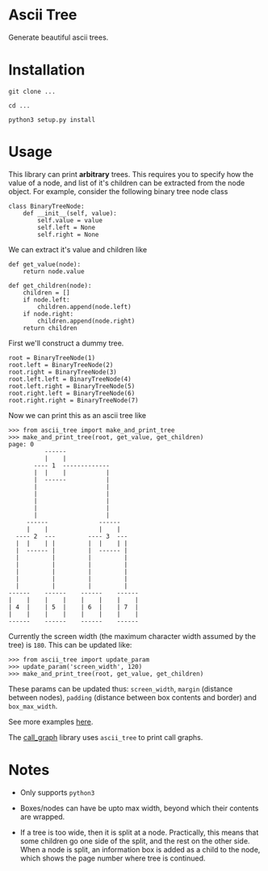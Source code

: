 Ascii Tree
==========

Generate beautiful ascii trees.

Installation
============
`git clone ...`

`cd ...`

`python3 setup.py install`

Usage
=====
This library can print **arbitrary** trees. This requires
you to specify how the value of a node, and list
of it's children can be extracted from the node object.
For example, consider the following binary tree node class
```
class BinaryTreeNode:
    def __init__(self, value):
        self.value = value
        self.left = None
        self.right = None

```
We can extract it's value and children like

```
def get_value(node):
    return node.value

def get_children(node):
    children = []
    if node.left:
        children.append(node.left)
    if node.right:
        children.append(node.right)
    return children
```
First we'll construct a dummy tree.
```
root = BinaryTreeNode(1)
root.left = BinaryTreeNode(2)
root.right = BinaryTreeNode(3)
root.left.left = BinaryTreeNode(4)
root.left.right = BinaryTreeNode(5)
root.right.left = BinaryTreeNode(6)
root.right.right = BinaryTreeNode(7)
```
Now we can print this as an ascii tree like
```
>>> from ascii_tree import make_and_print_tree
>>> make_and_print_tree(root, get_value, get_children)
page: 0
          ------
          |    |
       ---- 1  -------------
       |  |    |           |
       |  ------           |
       |                   |
       |                   |
       |                   |
       |                   |
       |                   |
     ------              ------
     |    |              |    |
  ---- 2  ---         ---- 3  ---
  |  |    | |         |  |    | |
  |  ------ |         |  ------ |
  |         |         |         |
  |         |         |         |
  |         |         |         |
  |         |         |         |
  |         |         |         |
------    ------    ------    ------
|    |    |    |    |    |    |    |
| 4  |    | 5  |    | 6  |    | 7  |
|    |    |    |    |    |    |    |
------    ------    ------    ------
```

Currently the screen width (the maximum character width assumed by the tree) is `180`.
This can be updated like:
```
>>> from ascii_tree import update_param
>>> update_param('screen_width', 120)
>>> make_and_print_tree(root, get_value, get_children)
```

These params can be updated thus: `screen_width`, `margin` (distance between nodes),
`padding` (distance between box contents and border) and `box_max_width`.

See more examples [here](./examples).

The [call_graph](https://github.com/spandanb/call_graph) library uses `ascii_tree` to print call graphs.

Notes
=====
- Only supports `python3`

- Boxes/nodes can have be upto max width, beyond which
their contents are wrapped.

- If a tree is too wide, then it is split at a node.
Practically, this means that some children go one side
of the split, and the rest on the other side.
When a node is split, an information box is added as
a child to the node, which shows the page number where tree is continued.

